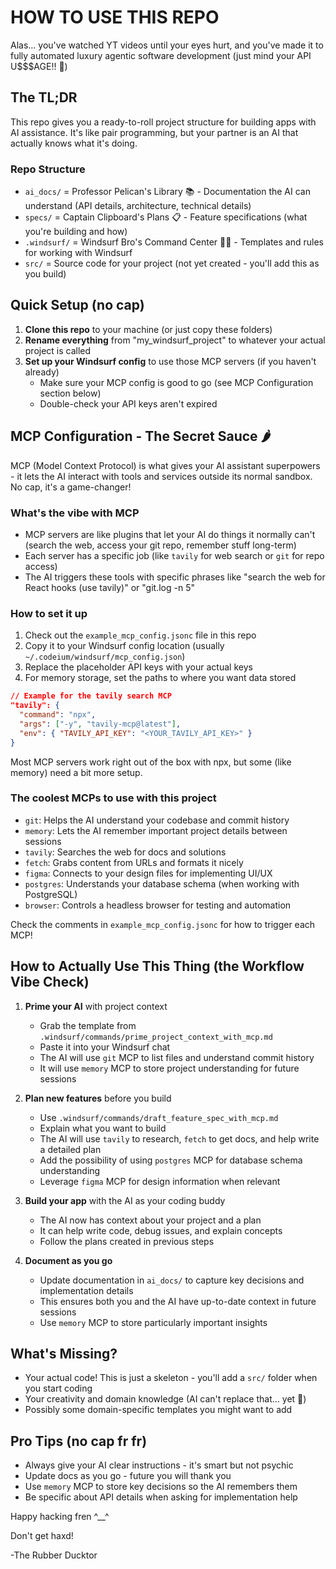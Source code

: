 # HOW TO USE THIS REPO

Alas... you've watched YT videos until your eyes hurt, and you've made it to fully automated luxury agentic software development (just mind your API U$$$AGE!! 😬)

## The TL;DR

This repo gives you a ready-to-roll project structure for building apps with AI assistance. It's like pair programming, but your partner is an AI that actually knows what it's doing.

### Repo Structure

- `ai_docs/` = Professor Pelican's Library 📚 - Documentation the AI can understand (API details, architecture, technical details)
- `specs/` = Captain Clipboard's Plans 📋 - Feature specifications (what you're building and how)
- `.windsurf/` = Windsurf Bro's Command Center 🏄‍♂️ - Templates and rules for working with Windsurf
- `src/` = Source code for your project (not yet created - you'll add this as you build)

## Quick Setup (no cap)

1. **Clone this repo** to your machine (or just copy these folders)
2. **Rename everything** from "my_windsurf_project" to whatever your actual project is called
3. **Set up your Windsurf config** to use those MCP servers (if you haven't already)
   - Make sure your MCP config is good to go (see MCP Configuration section below)
   - Double-check your API keys aren't expired

## MCP Configuration - The Secret Sauce 🌶️

MCP (Model Context Protocol) is what gives your AI assistant superpowers - it lets the AI interact with tools and services outside its normal sandbox. No cap, it's a game-changer!

### What's the vibe with MCP

- MCP servers are like plugins that let your AI do things it normally can't (search the web, access your git repo, remember stuff long-term)
- Each server has a specific job (like `tavily` for web search or `git` for repo access)
- The AI triggers these tools with specific phrases like "search the web for React hooks (use tavily)" or "git.log -n 5"

### How to set it up

1. Check out the `example_mcp_config.jsonc` file in this repo
2. Copy it to your Windsurf config location (usually `~/.codeium/windsurf/mcp_config.json`)
3. Replace the placeholder API keys with your actual keys
4. For memory storage, set the paths to where you want data stored

```json
// Example for the tavily search MCP
"tavily": {
  "command": "npx",
  "args": ["-y", "tavily-mcp@latest"],
  "env": { "TAVILY_API_KEY": "<YOUR_TAVILY_API_KEY>" }
}
```

Most MCP servers work right out of the box with npx, but some (like memory) need a bit more setup.

### The coolest MCPs to use with this project

- `git`: Helps the AI understand your codebase and commit history
- `memory`: Lets the AI remember important project details between sessions
- `tavily`: Searches the web for docs and solutions
- `fetch`: Grabs content from URLs and formats it nicely
- `figma`: Connects to your design files for implementing UI/UX
- `postgres`: Understands your database schema (when working with PostgreSQL)
- `browser`: Controls a headless browser for testing and automation

Check the comments in `example_mcp_config.jsonc` for how to trigger each MCP!

## How to Actually Use This Thing (the Workflow Vibe Check)

1. **Prime your AI** with project context

   - Grab the template from `.windsurf/commands/prime_project_context_with_mcp.md`
   - Paste it into your Windsurf chat
   - The AI will use `git` MCP to list files and understand commit history
   - It will use `memory` MCP to store project understanding for future sessions
2. **Plan new features** before you build

   - Use `.windsurf/commands/draft_feature_spec_with_mcp.md`
   - Explain what you want to build
   - The AI will use `tavily` to research, `fetch` to get docs, and help write a detailed plan
   - Add the possibility of using `postgres` MCP for database schema understanding
   - Leverage `figma` MCP for design information when relevant
3. **Build your app** with the AI as your coding buddy

   - The AI now has context about your project and a plan
   - It can help write code, debug issues, and explain concepts
   - Follow the plans created in previous steps
4. **Document as you go**

   - Update documentation in `ai_docs/` to capture key decisions and implementation details
   - This ensures both you and the AI have up-to-date context in future sessions
   - Use `memory` MCP to store particularly important insights

## What's Missing?

- Your actual code! This is just a skeleton - you'll add a `src/` folder when you start coding
- Your creativity and domain knowledge (AI can't replace that... yet 👀)
- Possibly some domain-specific templates you might want to add

## Pro Tips (no cap fr fr)

- Always give your AI clear instructions - it's smart but not psychic
- Update docs as you go - future you will thank you
- Use `memory` MCP to store key decisions so the AI remembers them
- Be specific about API details when asking for implementation help

Happy hacking fren ^__^

Don't get haxd!

-The Rubber Ducktor
